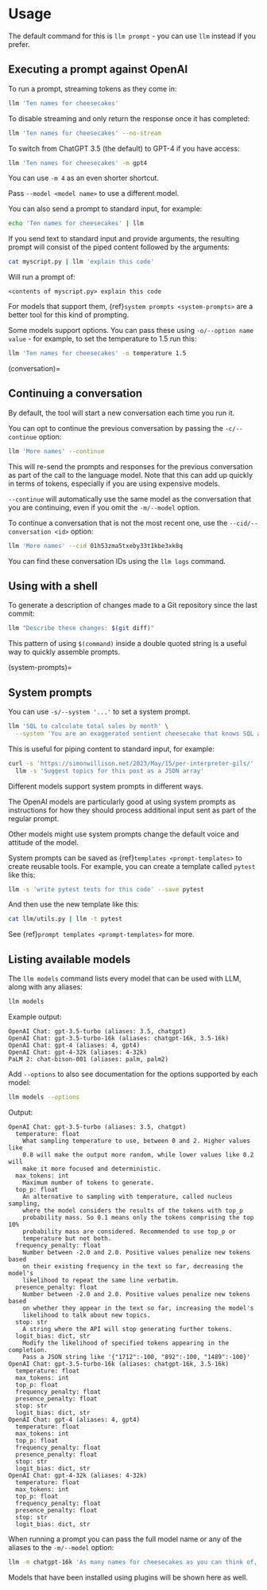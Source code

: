 # Usage

The default command for this is `llm prompt` - you can use `llm` instead if you prefer.

## Executing a prompt against OpenAI

To run a prompt, streaming tokens as they come in:
```bash
llm 'Ten names for cheesecakes'
```
To disable streaming and only return the response once it has completed:
```bash
llm 'Ten names for cheesecakes' --no-stream
```
To switch from ChatGPT 3.5 (the default) to GPT-4 if you have access:
```bash
llm 'Ten names for cheesecakes' -m gpt4
```
You can use `-m 4` as an even shorter shortcut.

Pass `--model <model name>` to use a different model.

You can also send a prompt to standard input, for example:
```bash
echo 'Ten names for cheesecakes' | llm
```
If you send text to standard input and provide arguments, the resulting prompt will consist of the piped content followed by the arguments:
```bash
cat myscript.py | llm 'explain this code'
```
Will run a prompt of:
```
<contents of myscript.py> explain this code
```
For models that support them, {ref}`system prompts <system-prompts>` are a better tool for this kind of prompting.

Some models support options. You can pass these using `-o/--option name value` - for example, to set the temperature to 1.5 run this:

```bash
llm 'Ten names for cheesecakes' -o temperature 1.5
```

(conversation)=
## Continuing a conversation

By default, the tool will start a new conversation each time you run it.

You can opt to continue the previous conversation by passing the `-c/--continue` option:
```bash
llm 'More names' --continue
```
This will re-send the prompts and responses for the previous conversation as part of the call to the language model. Note that this can add up quickly in terms of tokens, especially if you are using expensive models.

`--continue` will automatically use the same model as the conversation that you are continuing, even if you omit the `-m/--model` option.

To continue a conversation that is not the most recent one, use the `--cid/--conversation <id>` option:
```bash
llm 'More names' --cid 01h53zma5txeby33t1kbe3xk8q
```
You can find these conversation IDs using the `llm logs` command.

## Using with a shell

To generate a description of changes made to a Git repository since the last commit:
```bash
llm "Describe these changes: $(git diff)"
```
This pattern of using `$(command)` inside a double quoted string is a useful way to quickly assemble prompts.

(system-prompts)=
## System prompts

You can use `-s/--system '...'` to set a system prompt.
```bash
llm 'SQL to calculate total sales by month' \
  --system 'You are an exaggerated sentient cheesecake that knows SQL and talks about cheesecake a lot'
```
This is useful for piping content to standard input, for example:
```bash
curl -s 'https://simonwillison.net/2023/May/15/per-interpreter-gils/' | \
  llm -s 'Suggest topics for this post as a JSON array'
```
Different models support system prompts in different ways.

The OpenAI models are particularly good at using system prompts as instructions for how they should process additional input sent as part of the regular prompt.

Other models might use system prompts change the default voice and attitude of the model.

System prompts can be saved as {ref}`templates <prompt-templates>` to create reusable tools. For example, you can create a template called `pytest` like this:

```bash
llm -s 'write pytest tests for this code' --save pytest
```
And then use the new template like this:
```bash
cat llm/utils.py | llm -t pytest
```
See {ref}`prompt templates <prompt-templates>` for more.

## Listing available models

The `llm models` command lists every model that can be used with LLM, along with any aliases:

```bash
llm models
```
Example output:
```
OpenAI Chat: gpt-3.5-turbo (aliases: 3.5, chatgpt)
OpenAI Chat: gpt-3.5-turbo-16k (aliases: chatgpt-16k, 3.5-16k)
OpenAI Chat: gpt-4 (aliases: 4, gpt4)
OpenAI Chat: gpt-4-32k (aliases: 4-32k)
PaLM 2: chat-bison-001 (aliases: palm, palm2)
```
Add `--options` to also see documentation for the options supported by each model:
```bash
llm models --options
```
Output:
<!-- [[[cog
from click.testing import CliRunner
from llm.cli import cli
result = CliRunner().invoke(cli, ["models", "list", "--options"])
cog.out("```\n{}\n```".format(result.output))
]]] -->
```
OpenAI Chat: gpt-3.5-turbo (aliases: 3.5, chatgpt)
  temperature: float
    What sampling temperature to use, between 0 and 2. Higher values like
    0.8 will make the output more random, while lower values like 0.2 will
    make it more focused and deterministic.
  max_tokens: int
    Maximum number of tokens to generate.
  top_p: float
    An alternative to sampling with temperature, called nucleus sampling,
    where the model considers the results of the tokens with top_p
    probability mass. So 0.1 means only the tokens comprising the top 10%
    probability mass are considered. Recommended to use top_p or
    temperature but not both.
  frequency_penalty: float
    Number between -2.0 and 2.0. Positive values penalize new tokens based
    on their existing frequency in the text so far, decreasing the model's
    likelihood to repeat the same line verbatim.
  presence_penalty: float
    Number between -2.0 and 2.0. Positive values penalize new tokens based
    on whether they appear in the text so far, increasing the model's
    likelihood to talk about new topics.
  stop: str
    A string where the API will stop generating further tokens.
  logit_bias: dict, str
    Modify the likelihood of specified tokens appearing in the completion.
    Pass a JSON string like '{"1712":-100, "892":-100, "1489":-100}'
OpenAI Chat: gpt-3.5-turbo-16k (aliases: chatgpt-16k, 3.5-16k)
  temperature: float
  max_tokens: int
  top_p: float
  frequency_penalty: float
  presence_penalty: float
  stop: str
  logit_bias: dict, str
OpenAI Chat: gpt-4 (aliases: 4, gpt4)
  temperature: float
  max_tokens: int
  top_p: float
  frequency_penalty: float
  presence_penalty: float
  stop: str
  logit_bias: dict, str
OpenAI Chat: gpt-4-32k (aliases: 4-32k)
  temperature: float
  max_tokens: int
  top_p: float
  frequency_penalty: float
  presence_penalty: float
  stop: str
  logit_bias: dict, str

```
<!-- [[[end]]] -->

When running a prompt you can pass the full model name or any of the aliases to the `-m/--model` option:
```bash
llm -m chatgpt-16k 'As many names for cheesecakes as you can think of, with detailed descriptions'
```
Models that have been installed using plugins will be shown here as well.